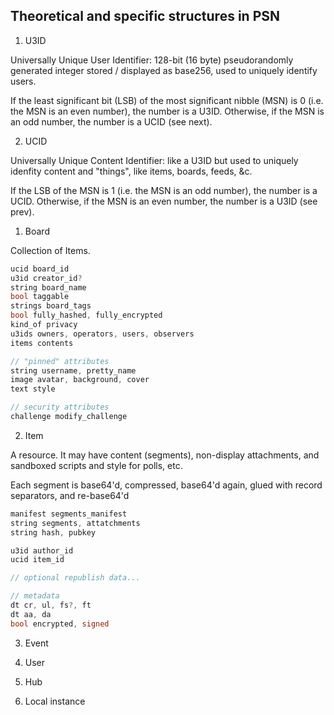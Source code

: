 ## Theoretical and specific structures in PSN

1. U3ID

Universally Unique User Identifier: 128-bit (16 byte) pseudorandomly generated integer stored / displayed as base256, used to uniquely identify users.

If the least significant bit (LSB) of the most significant nibble (MSN) is 0 (i.e. the MSN is an even number), the number is a U3ID. Otherwise, if the MSN is an odd number, the number is a UCID (see next).

2. UCID

Universally Unique Content Identifier: like a U3ID but used to uniquely idenfity content and "things", like items, boards, feeds, &c.

If the LSB of the MSN is 1 (i.e. the MSN is an odd number), the number is a UCID. Otherwise, if the MSN is an even number, the number is a U3ID (see prev).

1. Board

Collection of Items.

```c
ucid board_id
u3id creator_id?
string board_name
bool taggable
strings board_tags
bool fully_hashed, fully_encrypted
kind_of privacy
u3ids owners, operators, users, observers
items contents

// "pinned" attributes
string username, pretty_name
image avatar, background, cover
text style

// security attributes
challenge modify_challenge
```

2. Item

A resource. It may have content (segments), non-display attachments, and sandboxed scripts and style for polls, etc.

Each segment is base64'd, compressed, base64'd again, glued with record separators, and re-base64'd

```c
manifest segments_manifest
string segments, attatchments
string hash, pubkey

u3id author_id
ucid item_id

// optional republish data...

// metadata
dt cr, ul, fs?, ft
dt aa, da
bool encrypted, signed
```

3. Event

4. User

5. Hub

7. Local instance

